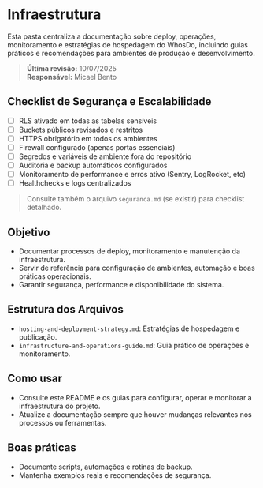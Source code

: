 # Infraestrutura

Esta pasta centraliza a documentação sobre deploy, operações, monitoramento e estratégias de hospedagem do WhosDo, incluindo guias práticos e recomendações para ambientes de produção e desenvolvimento.

> **Última revisão:** 10/07/2025  
> **Responsável:** Micael Bento

## Checklist de Segurança e Escalabilidade

- [ ] RLS ativado em todas as tabelas sensíveis
- [ ] Buckets públicos revisados e restritos
- [ ] HTTPS obrigatório em todos os ambientes
- [ ] Firewall configurado (apenas portas essenciais)
- [ ] Segredos e variáveis de ambiente fora do repositório
- [ ] Auditoria e backup automáticos configurados
- [ ] Monitoramento de performance e erros ativo (Sentry, LogRocket, etc)
- [ ] Healthchecks e logs centralizados

> Consulte também o arquivo `seguranca.md` (se existir) para checklist detalhado.

## Objetivo
- Documentar processos de deploy, monitoramento e manutenção da infraestrutura.
- Servir de referência para configuração de ambientes, automação e boas práticas operacionais.
- Garantir segurança, performance e disponibilidade do sistema.

## Estrutura dos Arquivos
- `hosting-and-deployment-strategy.md`: Estratégias de hospedagem e publicação.
- `infrastructure-and-operations-guide.md`: Guia prático de operações e monitoramento.

## Como usar
- Consulte este README e os guias para configurar, operar e monitorar a infraestrutura do projeto.
- Atualize a documentação sempre que houver mudanças relevantes nos processos ou ferramentas.

## Boas práticas
- Documente scripts, automações e rotinas de backup.
- Mantenha exemplos reais e recomendações de segurança. 